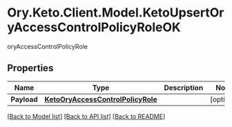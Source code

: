 # Ory.Keto.Client.Model.KetoUpsertOryAccessControlPolicyRoleOK
oryAccessControlPolicyRole
## Properties

Name | Type | Description | Notes
------------ | ------------- | ------------- | -------------
**Payload** | [**KetoOryAccessControlPolicyRole**](KetoOryAccessControlPolicyRole.md) |  | [optional] 

[[Back to Model list]](../README.md#documentation-for-models) [[Back to API list]](../README.md#documentation-for-api-endpoints) [[Back to README]](../README.md)

